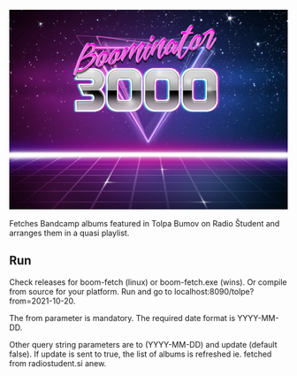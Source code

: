 ![](static/boominator.jpg)

Fetches Bandcamp albums featured in Tolpa Bumov on Radio Študent and arranges them in a quasi playlist.


## Run

Check releases for boom-fetch (linux) or boom-fetch.exe (wins). Or compile from source for your platform. Run and go to localhost:8090/tolpe?from=2021-10-20.

The from parameter is mandatory. The required date format is YYYY-MM-DD.

Other query string parameters are to (YYYY-MM-DD) and update (default false). If update is sent to true, the list of albums is refreshed ie. fetched from radiostudent.si anew.
